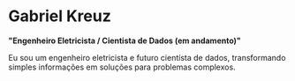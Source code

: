 # Gabriel Kreuz

**"Engenheiro Eletricista / Cientista de Dados (em andamento)"**

Eu sou um engenheiro eletricista e futuro cientísta de dados, transformando simples informações em soluções para problemas complexos.

